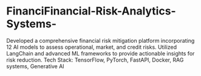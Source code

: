 # FinanciFinancial-Risk-Analytics-Systems-
 Developed a  comprehensive financial risk mitigation platform  incorporating 12 AI models to assess operational,  market, and credit risks. Utilized LangChain and  advanced ML frameworks to provide actionable  insights for risk reduction.  Tech Stack: TensorFlow, PyTorch, FastAPI,  Docker, RAG systems, Generative AI  
